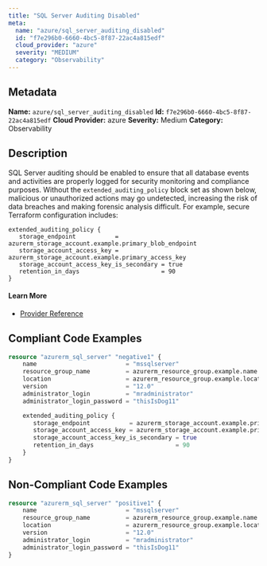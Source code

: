 ```yaml
---
title: "SQL Server Auditing Disabled"
meta:
  name: "azure/sql_server_auditing_disabled"
  id: "f7e296b0-6660-4bc5-8f87-22ac4a815edf"
  cloud_provider: "azure"
  severity: "MEDIUM"
  category: "Observability"
---
```

## Metadata
**Name:** `azure/sql_server_auditing_disabled`
**Id:** `f7e296b0-6660-4bc5-8f87-22ac4a815edf`
**Cloud Provider:** azure
**Severity:** Medium
**Category:** Observability
## Description
SQL Server auditing should be enabled to ensure that all database events and activities are properly logged for security monitoring and compliance purposes. Without the `extended_auditing_policy` block set as shown below, malicious or unauthorized actions may go undetected, increasing the risk of data breaches and making forensic analysis difficult. For example, secure Terraform configuration includes:

```
extended_auditing_policy {
   storage_endpoint           = azurerm_storage_account.example.primary_blob_endpoint
   storage_account_access_key = azurerm_storage_account.example.primary_access_key
   storage_account_access_key_is_secondary = true
   retention_in_days                       = 90
}
```

#### Learn More

 - [Provider Reference](https://registry.terraform.io/providers/hashicorp/azurerm/latest/docs/resources/sql_server)


## Compliant Code Examples
```terraform
resource "azurerm_sql_server" "negative1" {
    name                         = "mssqlserver"
    resource_group_name          = azurerm_resource_group.example.name
    location                     = azurerm_resource_group.example.location
    version                      = "12.0"
    administrator_login          = "mradministrator"
    administrator_login_password = "thisIsDog11"

    extended_auditing_policy {
       storage_endpoint           = azurerm_storage_account.example.primary_blob_endpoint
       storage_account_access_key = azurerm_storage_account.example.primary_access_key
       storage_account_access_key_is_secondary = true
       retention_in_days                       = 90
    }
}
```
## Non-Compliant Code Examples
```terraform
resource "azurerm_sql_server" "positive1" {
    name                         = "mssqlserver"
    resource_group_name          = azurerm_resource_group.example.name
    location                     = azurerm_resource_group.example.location
    version                      = "12.0"
    administrator_login          = "mradministrator"
    administrator_login_password = "thisIsDog11"
}
```